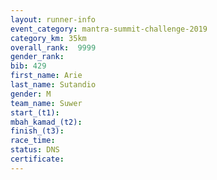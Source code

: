 ```yaml
---
layout: runner-info 
event_category: mantra-summit-challenge-2019 
category_km: 35km 
overall_rank:  9999
gender_rank: 
bib: 429
first_name: Arie
last_name: Sutandio
gender: M
team_name: Suwer
start_(t1): 
mbah_kamad_(t2): 
finish_(t3): 
race_time: 
status: DNS
certificate: 
---
```

